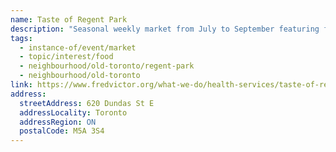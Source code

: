 ```yaml
---
name: Taste of Regent Park
description: "Seasonal weekly market from July to September featuring food vendors and community activities in Regent Park."
tags:
  - instance-of/event/market
  - topic/interest/food
  - neighbourhood/old-toronto/regent-park
  - neighbourhood/old-toronto
link: https://www.fredvictor.org/what-we-do/health-services/taste-of-regent-park/
address:
  streetAddress: 620 Dundas St E
  addressLocality: Toronto
  addressRegion: ON
  postalCode: M5A 3S4
---
```

